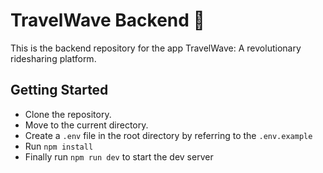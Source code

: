 # TravelWave Backend 🚕

This is the backend repository for the app TravelWave: A revolutionary ridesharing platform.

## Getting Started

- Clone the repository.
- Move to the current directory.
- Create a `.env` file in the root directory by referring to the `.env.example`
- Run `npm install`
- Finally run `npm run dev` to start the dev server
